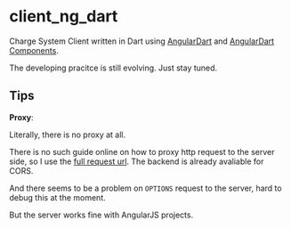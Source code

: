 # client_ng_dart

Charge System Client written in Dart using [AngularDart](https://webdev.dartlang.org/angular) and
[AngularDart Components](https://webdev.dartlang.org/components).

The developing pracitce is still evolving. Just stay tuned.

## Tips

**Proxy**:

Literally, there is no proxy at all.

There is no such guide online on how to proxy http request to the server side, so I use the [full request url](lib/src/uri_service.dart). The backend is already avaliable for CORS.

And there seems to be a problem on `OPTIONS` request to the server, hard to debug this at the moment.

But the server works fine with AngularJS projects.
